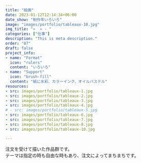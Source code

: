 ```yaml
---
title: "絵画"
date: 2023-01-12T12:14:34+06:00
date_show: "制作年いろいろ"
image: "images/portfolio/tableaux-10.jpg"
img_title: "«  » - "
categories: ["仕事"]
description: "This is meta description."
order: "07"
draft: false
project_info:
- name: "Format"
  icon: "rulers"
  content: "いろいろ"
- name: "Support"
  icon: "brush-fill"
  content: "紙に水彩、カラーインク、オイルパステル"
resources:
- src: images/portfolio/tableaux-1.jpg
- src: images/portfolio/tableaux-2.jpg
- src: images/portfolio/tableaux-3.jpg
- src: images/portfolio/tableaux-4.jpg
# - src: images/portfolio/tableaux-5.jpg
- src: images/portfolio/tableaux-6.jpg
- src: images/portfolio/tableaux-7.jpg
- src: images/portfolio/tableaux-8.jpg
- src: images/portfolio/tableaux-10.jpg

---
```

注文を受けて描いた作品群です。  
テーマは指定の時も自由な時もあり、注文によってまちまちです。
